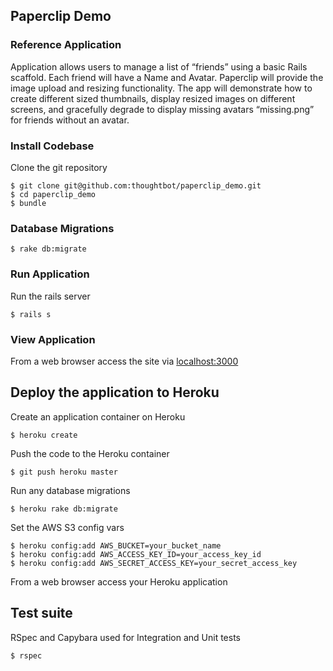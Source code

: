 ## Paperclip Demo

### Reference Application

Application allows users to manage a list of “friends” using a basic Rails scaffold. Each friend will have a Name and Avatar. Paperclip will provide the image upload and resizing functionality. The app will demonstrate how to create different sized thumbnails, display resized images on different screens, and gracefully degrade to display missing avatars “missing.png” for friends without an avatar.

### Install Codebase

Clone the git repository

    $ git clone git@github.com:thoughtbot/paperclip_demo.git
    $ cd paperclip_demo
    $ bundle

### Database Migrations

    $ rake db:migrate

### Run Application

Run the rails server

    $ rails s

### View Application

From a web browser access the site via [localhost:3000](http://localhost:3000)

## Deploy the application to Heroku

Create an application container on Heroku

    $ heroku create

Push the code to the Heroku container

    $ git push heroku master

Run any database migrations

    $ heroku rake db:migrate

Set the AWS S3 config vars

    $ heroku config:add AWS_BUCKET=your_bucket_name
    $ heroku config:add AWS_ACCESS_KEY_ID=your_access_key_id
    $ heroku config:add AWS_SECRET_ACCESS_KEY=your_secret_access_key
    
From a web browser access your Heroku application

## Test suite

RSpec and Capybara used for Integration and Unit tests

    $ rspec